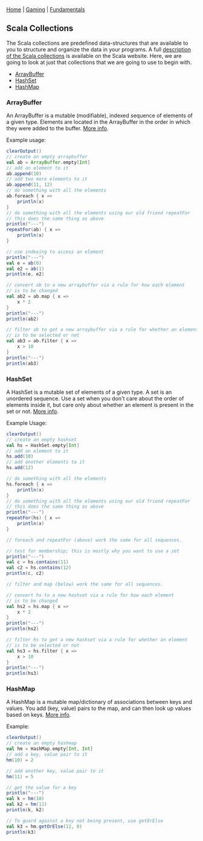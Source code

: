 <div class="nav">
  <a href="../index.html">Home</a> | <a href="../gaming-index.html">Gaming</a> | <a href="../fundamentals-index.html">Fundamentals</a>
</div>

## Scala Collections

The Scala collections are predefined data-structures that are available to you to structure and organize the data in your programs. A full [description of the Scala collections](https://docs.scala-lang.org/overviews/collections/overview.html) is available on the Scala website. Here, we are going to look at just that collections that we are going to use to begin with.

* [ArrayBuffer](#arraybuffer)
* [HashSet](#hashset)
* [HashMap](#hashmap)

### ArrayBuffer
An ArrayBuffer is a mutable (modifiable), indexed sequence of elements of a given type. Elements are located in the ArrayBuffer in the order in which they were added to the buffer. [More info](https://alvinalexander.com/scala/arraybuffer-class-methods-syntax-examples-reference).

Example usage:
```scala
clearOutput()
// create an empty arraybuffer
val ab = ArrayBuffer.empty[Int]
// add an element to it
ab.append(10)
// add two more elements to it
ab.append(11, 12)
// do something with all the elements
ab.foreach { x =>
    println(x)    
}
// do something with all the elements using our old friend repeatFor
// this does the same thing as above
println("---")
repeatFor(ab) { x =>
    println(x)
}

// use indexing to access an element
println("---")
val e = ab(0)
val e2 = ab(1)
println(e, e2)

// convert ab to a new arraybuffer via a rule for how each element 
// is to be changed
val ab2 = ab.map { x =>
    x * 2    
}
println("---")
println(ab2)

// filter ab to get a new arraybuffer via a rule for whether an element 
// is to be selected or not
val ab3 = ab.filter { x =>
    x > 10
}
println("---")
println(ab3)
```

### HashSet
A HashSet is a mutable set of elements of a given type. A set is an unordered sequence. Use a set when you don't care about the order of elements inside it, but care only about whether an element is present in the set or not. [More info](https://alvinalexander.com/scala/scala-set-class-how-to-add-elements-cookbook-recipes).

Example Usage:
```scala
clearOutput()
// create an empty hashset
val hs = HashSet.empty[Int]
// add an element to it
hs.add(10)
// add another elements to it
hs.add(12)

// do something with all the elements
hs.foreach { x =>
    println(x)    
}
// do something with all the elements using our old friend repeatFor
// this does the same thing as above
println("---")
repeatFor(hs) { x =>
    println(x)
}

// foreach and repeatFor (above) work the same for all sequences.

// test for membership; this is mostly why you want to use a set
println("---")
val c = hs.contains(11)
val c2 = hs.contains(12) 
println(c, c2)

// filter and map (below) work the same for all sequences.

// convert hs to a new hashset via a rule for how each element 
// is to be changed
val hs2 = hs.map { x =>
    x * 2    
}
println("---")
println(hs2)

// filter hs to get a new hashset via a rule for whether an element 
// is to be selected or not
val hs3 = hs.filter { x =>
    x > 10
}
println("---")
println(hs3)
```

### HashMap
A HashMap is a mutable map/dictionary of associations between keys and values. You add (key, value) pairs to the map, and can then look up values based on keys. [More info](https://alvinalexander.com/scala/how-to-add-update-remove-mutable-map-elements-scala-cookbook).

Example:
```scala
clearOutput()
// create an empty hashmap
val hm = HashMap.empty[Int, Int]
// add a key, value pair to it
hm(10) = 2

// add another key, value pair to it
hm(11) = 5

// get the value for a key
println("---")
val k = hm(10)
val k2 = hm(11)
println(k, k2)

// To guard against a key not being present, use getOrElse
val k3 = hm.getOrElse(12, 0)
println(k3)
```